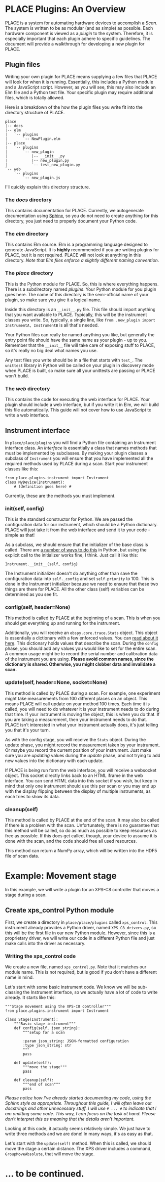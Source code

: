 # PLACE Plugins: An Overview

PLACE is a system for automating hardware devices to accomplish a *Scan*. The system is written to be as modular (and as simple) as possible. Each hardware component is viewed as a *plugin* to the system. Therefore, it is especially important that each plugin adhere to specific guidelines. The document will provide a walkthrough for developing a new plugin for PLACE.

## Plugin files

Writing your own plugin for PLACE means supplying a few files that PLACE will look for when it is running. Essentially, this includes a Python module and a JavaScript script. However, as you will see, this may also include an Elm file and a Python test file. Your specific plugin may require additional files, which is totally allowed.

Here is a breakdown of the how the plugin files you write fit into the directory structure of PLACE.

    place
    |-- docs
    |-- elm
    |   `-- plugins
    |       `-- NewPlugin.elm
    |-- place
    |   `-- plugins
    |       `-- new_plugin
    |           |-- __init__.py
    |           |-- new_plugin.py
    |           `-- test_new_plugin.py
    `-- web
        `-- plugins
            `-- new_plugin.js

I'll quickly explain this directory structure.

### The *docs* directory
This contains documentation for PLACE. Currently, we autogenerate documentation using [Sphinx](http://www.sphinx-doc.org/en/stable/), so you do not need to create anything for this directory, you just need to properly document your Python code.

### The *elm* directory
This contains Elm source. Elm is a programming language designed to generate JavaScript. It is **highly** recommended if you are writing plugins for PLACE, but it is not required. PLACE will not look at anything in this directory. *Note that Elm files enforce a slightly different naming convention.*

### The *place* directory
This is the Python module for PLACE. So, this is where everything happens. There is a subdirectory named *plugins*. Your Python module for you plugin goes here. The name of this directory is the semi-official name of your plugin, so make sure you give it a logical name.

Inside this directory is an `__init__.py` file. This file should import anything that you want available to PLACE. Typically, this will be the instrument classes you write. So, typically, a single line, like `from .new_plugin import InstrumentA, InstrumentB` is all that's needed.

Your Python files can really be named anything you like, but generally the entry point file should have the same name as your plugin - up to you. Remember that the `__init__` file will take care of exposing stuff to PLACE, so it's really no big deal what names you use.

Any test files you write should be in a file that starts with `test_`. The `unittest` library in Python will be called on your plugin in discovery mode when PLACE is built, so make sure all your unittests are passing or PLACE won't build.

### The *web* directory 
This contains the code for executing the web interface for PLACE. Your plugin should include a web interface, but if you write it in Elm, we will build this file automatically. This guide will not cover how to use JavaScript to write a web interface.

## Instrument interface
In `place/place/plugins` you will find a Python file containing an Instrument interface class. An *interface* is essentially a class that names methods that must be implemented by subclasses. By making your plugin classes a subclass of `Instrument` you will ensure that you have implemented all the required methods used by PLACE during a scan. Start your instrument classes like this:

    from place.plugins.instrument import Instrument
    class MyDevice(Instrument):
        # (definition goes here) #

Currently, these are the methods you must implement.

### __init__(self, config)
This is the standard constructor for Python. We are passed the configuration data for our instrument, which should be a Python dictionary. PLACE will just take it from the web interface and send it to your code - simple as that!

As a subclass, we should ensure that the initializer of the base class is called. There are [a number of ways to do this](https://stackoverflow.com/questions/576169/understanding-python-super-with-init-methods) in Python, but using the explicit call to the initializer works fine, I think. Just call it like this:

    Instrument.__init__(self, config)

The Instrument initializer doesn't do anything other than save the configuration data into `self._config` and set `self.priority` to 100. This is done in the Instrument initializer because we need to ensure that these two things are there for PLACE. All the other class (self) variables can be determined as you see fit.

### config(self, header=None)
This method is called by PLACE at the beginning of a scan. This is when you should get everything up and running for the instrument.

Additionally, you will receive an `obspy.core.trace.Stats` object. This object is essentially a dictionary with a few enforced values. You can [read about it here](https://docs.obspy.org/packages/autogen/obspy.core.trace.Stats.html#obspy.core.trace.Stats). This dictionary holds values that describe the scan. During the `config` phase, you should add any values you would like to set for the entire scan. A common usage might be to record the serial number and calibration data of the instrument you are using. **Please avoid common names, since the dictionary is shared. Otherwise, you might clobber data and invalidate a scan.**

### update(self, header=None, socket=None)
This method is called by PLACE during a scan. For example, one experiment might take measurements from 100 different places on an object. This means PLACE will call update on your method 100 times. Each time it is called, you will need to do whatever it is your instrument needs to do during that time. If your instrument is moving the object, this is when you do that. If you are taking a measurement, then your instrument needs to do that. PLACE isn't interested in what your instrument actually does, it's just telling you that it's your turn.

As with the config stage, you will receive the `Stats` object. During the update phase, you might record the measurement taken by your instrument. Or maybe you record the current position of your instrument. Just make sure you are *updating* values during the *update* phase, and not trying to add new values into the dictionary with each update.

If PLACE is being run form the web interface, you will receive a websocket object. This socket directly links back to an HTML iframe in the web interface. You can send HTML data into this socket if you wish, but keep in mind that only one instrument should use this per scan or you may end up with the display flipping between the display of multiple instruments, as each tries to show its data.

### cleanup(self)
This method is called by PLACE at the end of the scan. It may also be called if there is a problem with the scan. Unfortunately, there is no guarantee that this method will be called, so do as much as possible to keep resources as free as possible. If this does get called, though, your device to assume it is done with the scan, and the code should free all used resources.

This method can return a NumPy array, which will be written into the HDF5 file of scan data.

# Example: Movement stage
In this example, we will write a plugin for an XPS-C8 controller that moves a stage during a scan.

## Create xps_control Python module
First, we create a directory in `place/place/plugins` called `xps_control`. This instrument already provides a Python driver, named `XPS_C8_drivers.py`, so this will be the first file in our new Python module. However, since this is a proprietary driver, we will write our code in a different Python file and just make calls into the driver as necessary.

### Writing the xps_control code
We create a new file, named `xps_control.py`. Note that it matches our module name. This is not required, but is good if you don't have a different name in mind.

Let's start with some basic instrument code. We know we will be sub-classing the Instrument interface, so we actually have a lot of code to write already. It starts like this:

    """Stage movement using the XPS-C8 controller"""
    from place.plugins.instrument import Instrument
    
    class Stage(Instrument):
        """Basic stage instrument"""
        def config(self, json_string):
            """setup for a scan
            
            :param json_string: JSON-formatted configuration
            :type json_string: str
            """
            pass
            
        def update(self):
            """move the stage"""
            pass
            
        def cleanup(self):
            """end of scan"""
            pass

*Please notice how I've already started documenting my code, using the Sphinx style as appropriate. Throughout this guide, I will often leave out docstrings and other unnecessary stuff. I will use `# ... #` to indicate that I am omitting some code. This way, I can focus on the task at hand. Please don't interpret this as meaning that the details aren't important.*

Looking at this code, it actually seems relatively simple. We just have to write three methods and we are done! In many ways, it's as easy as that.

Let's start with the `update(self)` method. When this is called, we should move the stage a certain distance. The XPS driver includes a command, `GroupMoveAbsolute`, that will move the stage.

# ... to be continued.
